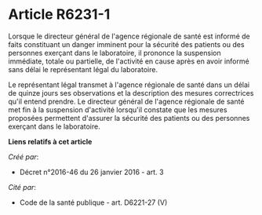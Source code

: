 # Article R6231-1

Lorsque le directeur général de l'agence régionale de santé est informé de faits constituant un danger imminent pour la
sécurité des patients ou des personnes exerçant dans le laboratoire, il prononce la suspension immédiate, totale ou
partielle, de l'activité en cause après en avoir informé sans délai le représentant légal du laboratoire. 

Le représentant légal transmet à l'agence régionale de santé dans un délai de quinze jours ses observations et la description
des mesures correctrices qu'il entend prendre. Le directeur général de l'agence régionale de santé met fin à la suspension
d'activité lorsqu'il constate que les mesures proposées permettent d'assurer la sécurité des patients ou des personnes
exerçant dans le laboratoire.

**Liens relatifs à cet article**

_Créé par_:

  - Décret n°2016-46 du 26 janvier 2016 - art. 3

_Cité par_:

  - Code de la santé publique - art. D6221-27 (V)

